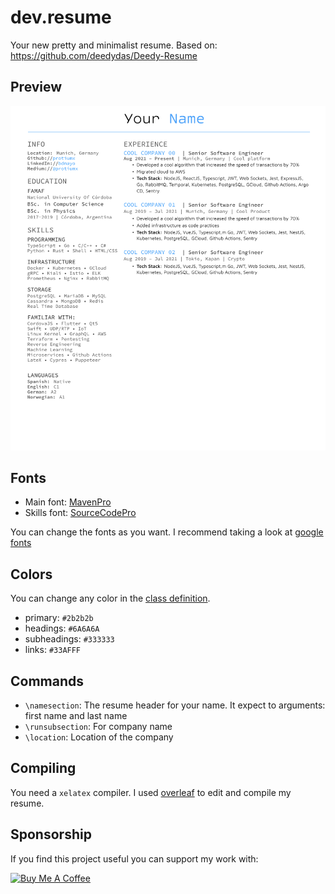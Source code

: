 # dev.resume

Your new pretty and minimalist resume.
Based on: https://github.com/deedydas/Deedy-Resume

## Preview

![preview](preview.png)

## Fonts

- Main font: [MavenPro](https://fonts.google.com/specimen/Maven+Pro)
- Skills font: [SourceCodePro](https://fonts.google.com/specimen/Source+Code+Pro)

You can change the fonts as you want. I recommend taking a look at [google fonts](https://fonts.google.com/)

## Colors

You can change any color in the [class definition](resume.cls).

- primary: `#2b2b2b`
- headings: `#6A6A6A`
- subheadings: `#333333`
- links: `#33AFFF`

## Commands

- `\namesection`: The resume header for your name. It expect to arguments: first name and last name
- `\runsubsection`: For company name
- `\location`: Location of the company

## Compiling

You need a `xelatex` compiler. I used [overleaf](https://www.overleaf.com/) to edit and compile my resume.

## Sponsorship

If you find this project useful you can support my work with:
<!-- markdownlint-disable no-inline-html -->
<a href="https://www.buymeacoffee.com/p3kqm9Z2h" target="_blank"><img src="https://cdn.buymeacoffee.com/buttons/v2/default-red.png" alt="Buy Me A Coffee" style="height: 60px !important;width: 217px !important;" ></a>
